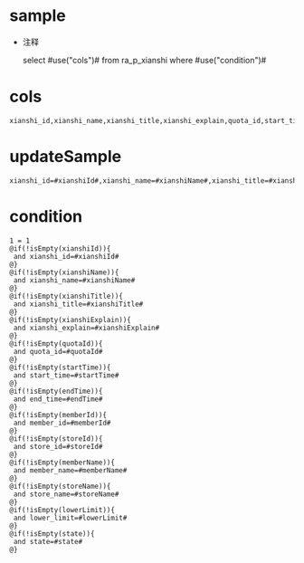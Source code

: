 sample
===
* 注释

	select #use("cols")# from ra_p_xianshi  where  #use("condition")#

cols
===
	xianshi_id,xianshi_name,xianshi_title,xianshi_explain,quota_id,start_time,end_time,member_id,store_id,member_name,store_name,lower_limit,state

updateSample
===
	
	xianshi_id=#xianshiId#,xianshi_name=#xianshiName#,xianshi_title=#xianshiTitle#,xianshi_explain=#xianshiExplain#,quota_id=#quotaId#,start_time=#startTime#,end_time=#endTime#,member_id=#memberId#,store_id=#storeId#,member_name=#memberName#,store_name=#storeName#,lower_limit=#lowerLimit#,state=#state#

condition
===

	1 = 1  
	@if(!isEmpty(xianshiId)){
	 and xianshi_id=#xianshiId#
	@}
	@if(!isEmpty(xianshiName)){
	 and xianshi_name=#xianshiName#
	@}
	@if(!isEmpty(xianshiTitle)){
	 and xianshi_title=#xianshiTitle#
	@}
	@if(!isEmpty(xianshiExplain)){
	 and xianshi_explain=#xianshiExplain#
	@}
	@if(!isEmpty(quotaId)){
	 and quota_id=#quotaId#
	@}
	@if(!isEmpty(startTime)){
	 and start_time=#startTime#
	@}
	@if(!isEmpty(endTime)){
	 and end_time=#endTime#
	@}
	@if(!isEmpty(memberId)){
	 and member_id=#memberId#
	@}
	@if(!isEmpty(storeId)){
	 and store_id=#storeId#
	@}
	@if(!isEmpty(memberName)){
	 and member_name=#memberName#
	@}
	@if(!isEmpty(storeName)){
	 and store_name=#storeName#
	@}
	@if(!isEmpty(lowerLimit)){
	 and lower_limit=#lowerLimit#
	@}
	@if(!isEmpty(state)){
	 and state=#state#
	@}
	
	